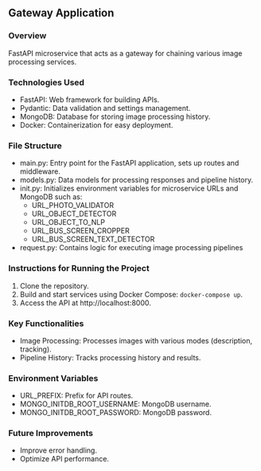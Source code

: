 ## Gateway Application

### Overview

FastAPI microservice that acts as a gateway for chaining various image processing services.

### Technologies Used

- FastAPI: Web framework for building APIs.
- Pydantic: Data validation and settings management.
- MongoDB: Database for storing image processing history.
- Docker: Containerization for easy deployment.

### File Structure

- main.py: Entry point for the FastAPI application, sets up routes and middleware.
- models.py: Data models for processing responses and pipeline history.
- init.py: Initializes environment variables for microservice URLs and MongoDB such as:
  - URL_PHOTO_VALIDATOR
  - URL_OBJECT_DETECTOR
  - URL_OBJECT_TO_NLP
  - URL_BUS_SCREEN_CROPPER
  - URL_BUS_SCREEN_TEXT_DETECTOR
- request.py: Contains logic for executing image processing pipelines

### Instructions for Running the Project
1) Clone the repository.
2) Build and start services using Docker Compose: ``docker-compose up``.
3) Access the API at http://localhost:8000.

### Key Functionalities
- Image Processing: Processes images with various modes (description, tracking).
- Pipeline History: Tracks processing history and results.

### Environment Variables
- URL_PREFIX: Prefix for API routes.
- MONGO_INITDB_ROOT_USERNAME: MongoDB username.
- MONGO_INITDB_ROOT_PASSWORD: MongoDB password.

### Future Improvements
- Improve error handling.
- Optimize API performance.